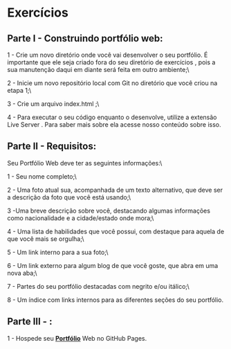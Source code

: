  # Exercícios

## Parte I - Construindo portfólio web:


1 - Crie um novo diretório onde você vai desenvolver o seu portfólio. É importante que ele seja criado fora do seu diretório de exercícios , pois a sua manutenção daqui em diante será feita em outro ambiente;\

2 - Inicie um novo repositório local com Git no diretório que você criou na etapa 1;\

3 - Crie um arquivo index.html ;\

4 - Para executar o seu código enquanto o desenvolve, utilize a extensão Live Server . Para saber mais sobre ela acesse nosso conteúdo sobre isso.


## Parte II - Requisitos:

Seu Portfólio Web deve ter as seguintes informações:\

1 - Seu nome completo;\

2 - Uma foto atual sua, acompanhada de um texto alternativo, que deve ser a descrição da foto que você está usando;\

3 -Uma breve descrição sobre você, destacando algumas informações como nacionalidade e a cidade/estado onde mora;\

4 - Uma lista de habilidades que você possui, com destaque para aquela de que você mais se orgulha;\

5 - Um link interno para a sua foto;\

6 - Um link externo para algum blog de que você goste, que abra em uma nova aba;\

7 - Partes do seu portfólio destacadas com negrito e/ou itálico;\

8 - Um índice com links internos para as diferentes seções do seu portfólio.

## Parte III - :


1 - Hospede seu __[Portfólio](https://lucaslimape.github.io/)__ Web no GitHub Pages.
